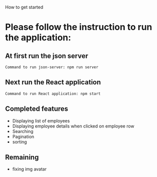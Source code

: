 How to get started

#  Please follow the instruction to run the application:
##   At first run the json server
    Command to run json-server: npm run server

##   Next run the React application
    Command to run React application: npm start


## Completed features

- Displaying list of employees
- Displaying employee details when clicked on employee row
- Searching
- Pagination
- sorting


## Remaining
- fixing img avatar

